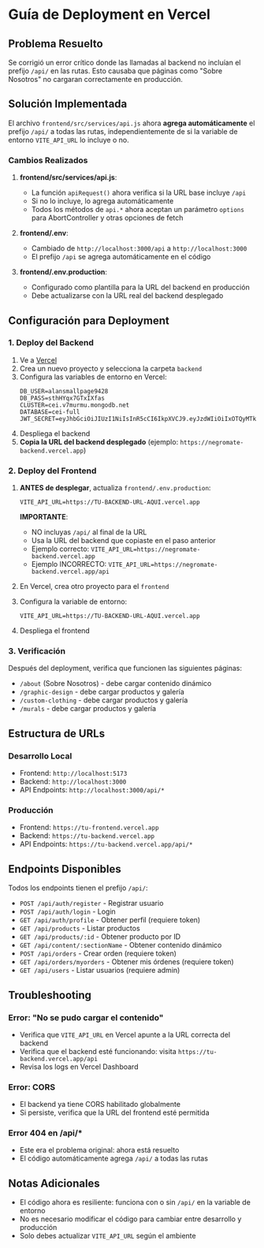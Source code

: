 # Guía de Deployment en Vercel

## Problema Resuelto

Se corrigió un error crítico donde las llamadas al backend no incluían el prefijo `/api/` en las rutas. Esto causaba que páginas como "Sobre Nosotros" no cargaran correctamente en producción.

## Solución Implementada

El archivo `frontend/src/services/api.js` ahora **agrega automáticamente** el prefijo `/api/` a todas las rutas, independientemente de si la variable de entorno `VITE_API_URL` lo incluye o no.

### Cambios Realizados

1. **frontend/src/services/api.js**:
   - La función `apiRequest()` ahora verifica si la URL base incluye `/api`
   - Si no lo incluye, lo agrega automáticamente
   - Todos los métodos de `api.*` ahora aceptan un parámetro `options` para AbortController y otras opciones de fetch

2. **frontend/.env**:
   - Cambiado de `http://localhost:3000/api` a `http://localhost:3000`
   - El prefijo `/api` se agrega automáticamente en el código

3. **frontend/.env.production**:
   - Configurado como plantilla para la URL del backend en producción
   - Debe actualizarse con la URL real del backend desplegado

## Configuración para Deployment

### 1. Deploy del Backend

1. Ve a [Vercel](https://vercel.com)
2. Crea un nuevo proyecto y selecciona la carpeta `backend`
3. Configura las variables de entorno en Vercel:
   ```
   DB_USER=alansmallpage9428
   DB_PASS=sthHYqx7GTxIXfas
   CLUSTER=cei.v7murmu.mongodb.net
   DATABASE=cei-full
   JWT_SECRET=eyJhbGciOiJIUzI1NiIsInR5cCI6IkpXVCJ9.eyJzdWIiOiIxOTQyMTk5NDE5NjEiLCJuYW1lIjoibmVncm9tYXRlIiwiYWRtaW4iOnRydWUsImlhdCI6MTUxNjIzOTAyMn0.MgibxCifAvQyftRIMv9KvLlf3Wn4Efhft4pIkpS80NU
   ```
4. Despliega el backend
5. **Copia la URL del backend desplegado** (ejemplo: `https://negromate-backend.vercel.app`)

### 2. Deploy del Frontend

1. **ANTES de desplegar**, actualiza `frontend/.env.production`:
   ```
   VITE_API_URL=https://TU-BACKEND-URL-AQUI.vercel.app
   ```
   **IMPORTANTE**:
   - NO incluyas `/api/` al final de la URL
   - Usa la URL del backend que copiaste en el paso anterior
   - Ejemplo correcto: `VITE_API_URL=https://negromate-backend.vercel.app`
   - Ejemplo INCORRECTO: `VITE_API_URL=https://negromate-backend.vercel.app/api`

2. En Vercel, crea otro proyecto para el `frontend`
3. Configura la variable de entorno:
   ```
   VITE_API_URL=https://TU-BACKEND-URL-AQUI.vercel.app
   ```
4. Despliega el frontend

### 3. Verificación

Después del deployment, verifica que funcionen las siguientes páginas:
- `/about` (Sobre Nosotros) - debe cargar contenido dinámico
- `/graphic-design` - debe cargar productos y galería
- `/custom-clothing` - debe cargar productos y galería
- `/murals` - debe cargar productos y galería

## Estructura de URLs

### Desarrollo Local
- Frontend: `http://localhost:5173`
- Backend: `http://localhost:3000`
- API Endpoints: `http://localhost:3000/api/*`

### Producción
- Frontend: `https://tu-frontend.vercel.app`
- Backend: `https://tu-backend.vercel.app`
- API Endpoints: `https://tu-backend.vercel.app/api/*`

## Endpoints Disponibles

Todos los endpoints tienen el prefijo `/api/`:

- `POST /api/auth/register` - Registrar usuario
- `POST /api/auth/login` - Login
- `GET /api/auth/profile` - Obtener perfil (requiere token)
- `GET /api/products` - Listar productos
- `GET /api/products/:id` - Obtener producto por ID
- `GET /api/content/:sectionName` - Obtener contenido dinámico
- `POST /api/orders` - Crear orden (requiere token)
- `GET /api/orders/myorders` - Obtener mis órdenes (requiere token)
- `GET /api/users` - Listar usuarios (requiere admin)

## Troubleshooting

### Error: "No se pudo cargar el contenido"
- Verifica que `VITE_API_URL` en Vercel apunte a la URL correcta del backend
- Verifica que el backend esté funcionando: visita `https://tu-backend.vercel.app/api`
- Revisa los logs en Vercel Dashboard

### Error: CORS
- El backend ya tiene CORS habilitado globalmente
- Si persiste, verifica que la URL del frontend esté permitida

### Error 404 en /api/*
- Este era el problema original: ahora está resuelto
- El código automáticamente agrega `/api/` a todas las rutas

## Notas Adicionales

- El código ahora es resiliente: funciona con o sin `/api/` en la variable de entorno
- No es necesario modificar el código para cambiar entre desarrollo y producción
- Solo debes actualizar `VITE_API_URL` según el ambiente
